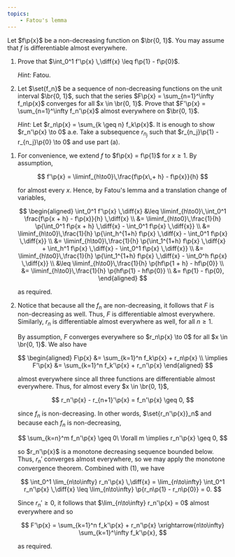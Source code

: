 ```yaml
---
topics:
    - Fatou's lemma
---
```


<problem>

Let $f\p{x}$ be a non-decreasing function on $\br{0, 1}$. You may assume that $f$ is differentiable almost everywhere.

1. Prove that $\int_0^1 f'\p{x} \,\diff{x} \leq f\p{1} - f\p{0}$.

    _Hint:_ Fatou.

2. Let $\set{f_n}$ be a sequence of non-decreasing functions on the unit interval $\br{0, 1}$, such that the series $F\p{x} = \sum_{n=1}^\infty f_n\p{x}$ converges for all $x \in \br{0, 1}$. Prove that $F'\p{x} = \sum_{n=1}^\infty f_n'\p{x}$ almost everywhere on $\br{0, 1}$.

    _Hint:_ Let $r_n\p{x} = \sum_{k \geq n} f_k\p{x}$. It is enough to show $r_n'\p{x} \to 0$ a.e. Take a subsequence $r_{n_j}$ such that $r_{n_j}\p{1} - r_{n_j}\p{0} \to 0$ and use part (a).

</problem>

<solution>

1. For convenience, we extend $f$ to $f\p{x} = f\p{1}$ for $x \geq 1$. By assumption,

    $$
    f'\p{x} = \liminf_{h\to0}\,\frac{f\p{x\,+ h} - f\p{x}}{h}
    $$

    for almost every $x$. Hence, by Fatou's lemma and a translation change of variables,

    $$
    \begin{aligned}
        \int_0^1 f'\p{x} \,\diff{x}
            &\leq \liminf_{h\to0}\,\int_0^1 \frac{f\p{x + h} - f\p{x}}{h} \,\diff{x} \\
            &= \liminf_{h\to0}\,\frac{1}{h} \p{\int_0^1 f\p{x + h} \,\diff{x} - \int_0^1 f\p{x} \,\diff{x}} \\
            &= \liminf_{h\to0}\,\frac{1}{h} \p{\int_h^{1+h} f\p{x} \,\diff{x} - \int_0^1 f\p{x} \,\diff{x}} \\
            &= \liminf_{h\to0}\,\frac{1}{h} \p{\int_1^{1+h} f\p{x} \,\diff{x} + \int_h^1 f\p{x} \,\diff{x} - \int_0^1 f\p{x} \,\diff{x}} \\
            &= \liminf_{h\to0}\,\frac{1}{h} \p{\int_1^{1+h} f\p{x} \,\diff{x} - \int_0^h f\p{x} \,\diff{x}} \\
            &\leq \liminf_{h\to0}\,\frac{1}{h} \p{hf\p{1 + h} - hf\p{0}} \\
            &= \liminf_{h\to0}\,\frac{1}{h} \p{hf\p{1} - hf\p{0}} \\
            &= f\p{1} - f\p{0},
    \end{aligned}
    $$

    as required.

2. Notice that because all the $f_n$ are non-decreasing, it follows that $F$ is non-decreasing as well. Thus, $F$ is differentiable almost everywhere. Similarly, $r_n$ is differentiable almost everywhere as well, for all $n \geq 1$.

    By assumption, $F$ converges everywhere so $r_n\p{x} \to 0$ for all $x \in \br{0, 1}$. We also have

    $$
    \begin{aligned}
        F\p{x}
            &= \sum_{k=1}^n f_k\p{x} + r_n\p{x} \\
        \implies
        F'\p{x}
            &= \sum_{k=1}^n f_k'\p{x} + r_n'\p{x}
    \end{aligned}
    $$

    almost everywhere since all three functions are differentiable almost everywhere. Thus, for almost every $x \in \br{0, 1}$,

    $$
    r_n'\p{x} - r_{n+1}'\p{x} = f_n'\p{x} \geq 0,
    $$

    since $f_n$ is non-decreasing. In other words, $\set{r_n'\p{x}}_n$ and because each $f_n$ is non-decreasing,

    $$
    \sum_{k=n}^m f_n'\p{x} \geq 0\ \forall m \implies r_n'\p{x} \geq 0,
    $$

    so $r_n'\p{x}$ is a monotone decreasing sequence bounded below. Thus, $r_n'$ converges almost everywhere, so we may apply the monotone convergence theorem. Combined with (1), we have

    $$
    \int_0^1 \lim_{n\to\infty} r_n'\p{x} \,\diff{x}
        = \lim_{n\to\infty} \int_0^1 r_n'\p{x} \,\diff{x}
        \leq \lim_{n\to\infty} \p{r_n\p{1} - r_n\p{0}}
        = 0.
    $$

    Since $r_n' \geq 0$, it follows that $\lim_{n\to\infty} r_n'\p{x} = 0$ almost everywhere and so

    $$
    F'\p{x} = \sum_{k=1}^n f_k'\p{x} + r_n'\p{x} \xrightarrow{n\to\infty} \sum_{k=1}^\infty f_k'\p{x},
    $$

    as required.

</solution>
